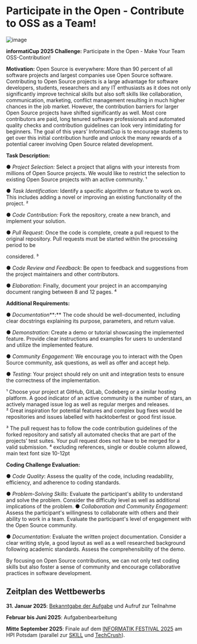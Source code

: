 # Participate in the Open - Contribute to OSS as a Team!

![image](https://github.com/user-attachments/assets/4cf08571-841a-4749-b62c-96974c0571e8)

**informatiCup 2025 Challenge:** Participate in the Open \- Make Your Team OSS-Contribution\! 

**Motivation:** Open Source is everywhere: More than 90 percent of all software projects and largest companies use Open Source software. Contributing to Open Source projects is a large advantage for software developers, students, researchers and any IT enthusiasts as it does not only significantly improve technical skills but also soft skills like collaboration, communication, marketing, conflict management resulting in much higher chances in the job market. However, the contribution barriers for larger Open Source projects have shifted significantly as well. Most core contributors are paid, long tenured software professionals and automated quality checks and contribution guidelines can look very intimidating for beginners. The goal of this years’ InformatiCup is to encourage students to get over this initial contribution hurdle and unlock the many rewards of a potential career involving Open Source related development. 

**Task Description:** 

● *Project Selection:* Select a project that aligns with your interests from millions of Open Source projects. We would like to restrict the selection to existing Open Source projects with an active community. ¹ 

● *Task Identification:* Identify a specific algorithm or feature to work on. This includes adding a novel or improving an existing functionality of the project. ² 

● *Code Contribution:* Fork the repository, create a new branch, and implement your solution. 

● *Pull Request*: Once the code is complete, create a pull request to the original repository. Pull requests must be started within the processing period to be 

considered. ³ 

● *Code Review and Feedback*: Be open to feedback and suggestions from the project maintainers and other contributors. 

● *Elaboration*: Finally, document your project in an accompanying document ranging between 8 and 12 pages. ⁴ 

**Additional Requirements:** 

● *Documentation***:** The code should be well-documented, including clear docstrings explaining its purpose, parameters, and return value. 

● *Demonstration*: Create a demo or tutorial showcasing the implemented feature. Provide clear instructions and examples for users to understand and utilize the implemented feature. 

● *Community Engagement*: We encourage you to interact with the Open Source community, ask questions, as well as offer and accept help. 

● *Testing*: Your project should rely on unit and integration tests to ensure the correctness of the implementation. 

¹ Choose your project at GitHub, GitLab, Codeberg or a similar hosting platform. A good indicator of an active community is the number of stars, an actively managed issue log as well as regular merges and releases.   
² Great inspiration for potential features and complex bug fixes would be repositories and issues labelled with hacktoberfest or good first issue. 

³ The pull request has to follow the code contribution guidelines of the forked repository and satisfy all automated checks that are part of the projects’ test suites. Your pull request does not have to be merged for a valid submission. ⁴ excluding references, single or double column allowed, main text font size 10-12pt

**Coding Challenge Evaluation:**   

● *Code Quality*: Assess the quality of the code, including readability, efficiency, and adherence to coding standards. 

● *Problem-Solving Skills*: Evaluate the participant's ability to understand and solve the problem. Consider the difficulty level as well as additional implications of the problem. ● *Collaboration and Community Engagement*: Assess the participant's willingness to collaborate with others and their ability to work in a team. Evaluate the participant's level of engagement with the Open Source community. 

● *Documentation*: Evaluate the written project documentation. Consider a clear writing style, a good layout as well as a well researched background following academic standards. Assess the comprehensibility of the demo. 

By focusing on Open Source contributions, we can not only test coding skills but also foster a sense of community and encourage collaborative practices in software development. 

## Zeitplan des Wettbewerbs

**31\. Januar 2025**: [Bekanntgabe der Aufgabe](https://informaticup.gi.de/) und Aufruf zur Teilnahme

**Februar bis Juni 2025**: Aufgabenbearbeitung

**Mitte September 2025**: Finale auf dem [INFORMATIK FESTIVAL 2025](https://informatik2025.gi.de/) am HPI Potsdam (parallel zur [SKILL](https://skill.gi.de/) und [TechCrush](https://techcrush.org/)).
